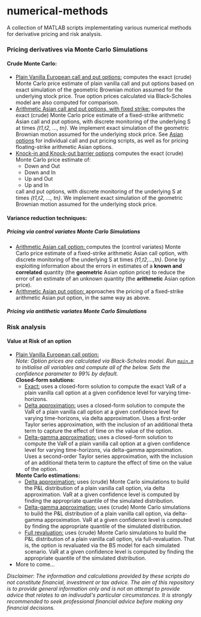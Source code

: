# numerical-methods
A collection of MATLAB scripts implementating various numerical methods for derivative pricing and risk analysis.

<h3>Pricing derivatives via Monte Carlo Simulations</h3>
<h4>Crude Monte Carlo:</h4>
<ul>
  <li><a href=https://github.com/alexbk64/numerical-methods/blob/master/crude_MC/plain_vanilla_options/european_options/plain_vanilla_euro_callANDput.m>Plain Vanilla European call and put options:</a> computes the exact (crude) Monte Carlo price estimate of plain vanilla call and put options based on exact simulation of the geometric Brownian motion assumed for the underlying stock price. True option prices calculated via Black-Scholes model are also computed for comparison.</li>
  <li><a href=https://github.com/alexbk64/numerical-methods/blob/master/crude_MC/exotic_options/asian_options/arith_asian_fixed_strike_callANDput.m>Arithmetic Asian call and put options, with fixed strike:</a> computes the exact (crude) Monte Carlo price estimate of a fixed-strike arithmetic Asian call and put options, with discrete monitoring of the underlying S at times <i>{t1,t2, ..., tn}</i>. We implement exact simulation of the geometric Brownian motion assumed for the underlying stock price. See <a href=crude_MC/exotic_options/asian_options>Asian options</a> for individual call and put pricing scripts, as well as for pricing floating-strike arithmetic Asian options.</li>
  <li><a href=https://github.com/alexbk64/numerical-methods/blob/master/crude_MC/exotic_options/barrier_options/barrier_callANDput.m>Knock-in and Knock-out barrier options</a> computes the exact (crude) Monte Carlo price estimate of:
    <ul>
      <li>Down and Out</li>
      <li>Down and In</li>
      <li>Up and Out</li>
      <li>Up and In</li>
    </ul>
  call and put options, with discrete monitoring of the underlying S at times <i>{t1,t2, ..., tn}</i>. We implement exact simulation of the geometric Brownian motion assumed for the underlying stock price.</li>
</ul>
<h4>Variance reduction techniques:</h4>
<h5>Pricing via control variates Monte Carlo Simulations</h5>
<ul>
  <li><a href=https://github.com/alexbk64/numerical-methods/tree/master/control_variate/asian/arith_asian_call>Arithmetic Asian call option: </a> computes the (control variates) Monte Carlo price estimate of a fixed-strike arithmetic Asian call option, with discrete monitoring of the underlying S at times <i>{t1,t2,...,tn}</i>. Done by exploiting information about the errors in estimates of a <b>known and correlated</b> quantity (the <b>geometric</b> Asian option price) to reduce the error of an estimate of an unknown quantity (the <b>arithmetic</b> Asian option price).</li>
  <li><a href=https://github.com/alexbk64/numerical-methods/tree/master/control_variate/asian/arith_asian_put>Arithmetic Asian put option: </a>approaches the pricing of a fixed-strike arithmetic Asian put option, in the same way as above.</li>
</ul>
<h5>Pricing via antithetic variates Monte Carlo Simulations</h5>

<h3>Risk analysis</h3>
<h4>Value at Risk of an option</h4>
<ul>
  <li><a href=https://github.com/alexbk64/numerical-methods/tree/master/risk_analysis/VaR/plain_vanilla_call>Plain Vanilla European call option:</a> </br>
    <i>Note: Option prices are calculated via Black-Scholes model. Run <a href=https://github.com/alexbk64/numerical-methods/blob/master/risk_analysis/VaR/plain_vanilla_call/main.m><code>main.m</code></a> to initialise all variables and compute all of the below. Sets the confidence parameter to 99% by default. </i></br>
    <b>Closed-form solutions:</b>
    <ul>
      <li><a href=https://github.com/alexbk64/numerical-methods/blob/master/risk_analysis/VaR/plain_vanilla_call/getExactVar.m>Exact:</a> uses a closed-form solution to compute the exact VaR of a plain vanilla call option at a given confidence level for varying time-horizons.
      </li>
      <li><a href=https://github.com/alexbk64/numerical-methods/blob/master/risk_analysis/VaR/plain_vanilla_call/getExactDelta.m>Delta approximation:</a> uses a closed-form solution to compute the VaR of a plain vanilla call option at a given confidence level for varying time-horizons, via delta approximation. Uses a first-order Taylor series approximation, with the inclusion of an additional theta term to capture the effect of time on the value of the option. 
      </li>
      <li><a href=https://github.com/alexbk64/numerical-methods/blob/master/risk_analysis/VaR/plain_vanilla_call/getExactDeltaGamma.m>Delta-gamma approximation:</a> uses a closed-form solution to compute the VaR of a plain vanilla call option at a given confidence level for varying time-horizons, via delta-gamma approximation. Uses a second-order Taylor series approximation, with the inclusion of an additional theta term to capture the effect of time on the value of the option. 
      </li>
    </ul>
    <b>Monte Carlo estimations:</b>
    <ul>
      <li>
        <a href=https://github.com/alexbk64/numerical-methods/blob/master/risk_analysis/VaR/plain_vanilla_call/getMCDelta.m>Delta approximation:</a> uses (crude) Monte Carlo simulations to build the P&L distribution of a plain vanilla call option, via delta approximation. VaR at a given confidence level is computed by finding the appropriate quantile of the simulated distribution. 
      </li>
      <li>
        <a href=https://github.com/alexbk64/numerical-methods/blob/master/risk_analysis/VaR/plain_vanilla_call/getMCDeltaGamma.m>Delta-gamma approximation:</a> uses (crude) Monte Carlo simulations to build the P&L distribution of a plain vanilla call option, via delta-gamma approximation. VaR at a given confidence level is computed by finding the appropriate quantile of the simulated distribution. 
      </li>
      <li><a href=https://github.com/alexbk64/numerical-methods/blob/master/risk_analysis/VaR/plain_vanilla_call/getMCReval.m>Full revaluation:</a> uses (crude) Monte Carlo simulations to build the P&L distribution of a plain vanilla call option, via full-revaluation. That is, the option is revaluated via the BS model for each simulated scenario. VaR at a given confidence level is computed by finding the appropriate quantile of the simulated distribution. 
      </li>
    </ul>
  </li>
  <li> More to come...</li>
</ul>

<p>
  <i>
    Disclaimer: The information and calculations provided by these scripts do not constitute financial, investment or tax advice. The aim of this repository is to provide general information only and is not an attempt to provide advice that relates to an indivudal's particular circumstances. It is strongly recommended to seek professional financial advice before making any financial decisions.
  </i>
</p>

